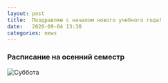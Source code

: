 ```yaml
---
layout: post
title:  Поздравляю с началом нового учебного года!
date:   2020-09-04 13:30
categories: news
---
```

### Расписание на осенний семестр
![Суббота](https://drive.google.com/uc?export=view&id=1asZ1byb9457sEvCErzdn7E25A6r0hjxo)
